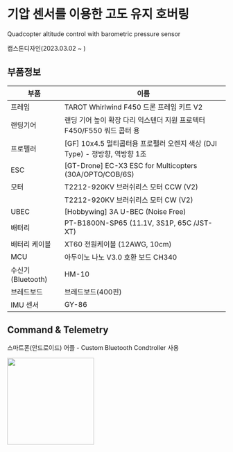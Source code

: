 # 기압 센서를 이용한 고도 유지 호버링 
Quadcopter altitude control with barometric pressure sensor

캡스톤디자인(2023.03.02 ~ )

## 부품정보
| 부품 | 이름 |
|---|---|
| 프레임	| TAROT Whirlwind F450 드론 프레임 키트 V2 |
| 랜딩기어	| 랜딩 기어 높이 확장 다리 익스텐더 지원 프로텍터 F450/F550 쿼드 콥터 용 |
|프로펠러	|[GF] 10x4.5 멀티콥터용 프로펠러 오렌지 색상 (DJI Type) - 정방향, 역방향 1조|
|ESC|	[GT-Drone] EC-X3 ESC for Multicopters (30A/OPTO/COB/6S)|
|모터	| T2212-920KV 브러쉬리스 모터 CCW (V2) |
|  | 	T2212-920KV 브러쉬리스 모터 CW (V2)|
|UBEC	|[Hobbywing] 3A U-BEC (Noise Free)|
|배터리	|PT-B1800N-SP65 (11.1V, 3S1P, 65C /JST-XT) |
|배터리 케이블|	XT60 전원케이블 (12AWG, 10cm)|
|MCU|	아두이노 나노 V3.0 호환 보드 CH340|
|수신기(Bluetooth)	| HM-10 |
|브레드보드	|브레드보드(400핀)|
|IMU 센서	| GY-86 |

## Command & Telemetry
스마트폰(안드로이드) 어플 - Custom Bluetooth Condtroller 사용

<img src="https://github.com/Jlnus/Capstone_quadcopter-altitude-control/assets/69241185/d4e4e050-a4d4-4d9e-b390-1fc2f0696739"  width="200" />
